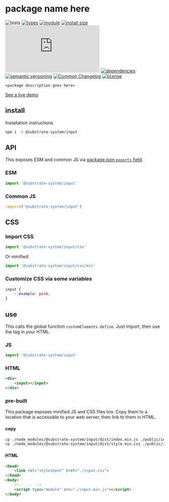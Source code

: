# package name here
![tests](https://github.com/substrate-system/input/actions/workflows/nodejs.yml/badge.svg)
[![types](https://img.shields.io/npm/types/@substrate-system/input?style=flat-square)](README.md)
[![module](https://img.shields.io/badge/module-ESM%2FCJS-blue?style=flat-square)](README.md)
[![install size](https://packagephobia.com/badge?p=@substrate-system/input)](https://packagephobia.com/result?p=@substrate-system/input)
[![GZip size](https://img.badgesize.io/https%3A%2F%2Fesm.sh%2F%40substrate-system%2Finput%2Fes2022%2Ffile.mjs?style=flat-square&compression=gzip)](https://esm.sh/@substrate-system/input/es2022/input.mjs)
[![dependencies](https://img.shields.io/badge/dependencies-zero-brightgreen.svg?style=flat-square)](package.json)
[![semantic versioning](https://img.shields.io/badge/semver-2.0.0-blue?logo=semver&style=flat-square)](https://semver.org/)
[![Common Changelog](https://nichoth.github.io/badge/common-changelog.svg)](./CHANGELOG.md)
[![license](https://img.shields.io/badge/license-MIT-brightgreen.svg?style=flat-square)](LICENSE)

`<package description goes here>`

[See a live demo](https://substrate-system.github.io/input/)

<!-- toc -->

## install

Installation instructions

```sh
npm i -S @substrate-system/input
```

## API

This exposes ESM and common JS via [package.json `exports` field](https://nodejs.org/api/packages.html#exports).

### ESM
```js
import '@substrate-system/input'
```

### Common JS
```js
require('@substrate-system/input')
```

## CSS

### Import CSS

```js
import '@substrate-system/input/css'
```

Or minified:
```js
import '@substrate-system/input/css/min'
```

### Customize CSS via some variables

```css
input {
    --example: pink;
}
```

## use
This calls the global function `customElements.define`. Just import, then use
the tag in your HTML.

### JS
```js
import '@substrate-system/input'
```

### HTML
```html
<div>
    <input></input>
</div>
```

### pre-built
This package exposes minified JS and CSS files too. Copy them to a location that is
accessible to your web server, then link to them in HTML.

#### copy
```sh
cp ./node_modules/@substrate-system/input/dist/index.min.js ./public/input.min.js
cp ./node_modules/@substrate-system/input/dist/style.min.css ./public/input.css
```

#### HTML
```html
<head>
    <link rel="stylesheet" href="./input.css">
</head>
<body>
    <!-- ... -->
    <script type="module" src="./input.min.js"></script>
</body>
```
